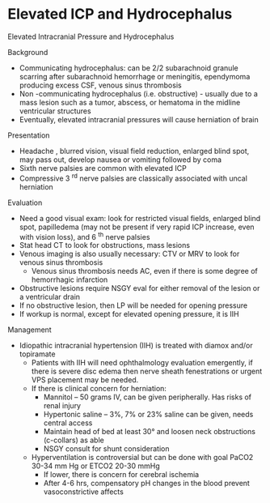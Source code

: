 # Elevated ICP and Hydrocephalus

Elevated Intracranial Pressure and Hydrocephalus

Background

-   Communicating hydrocephalus: can be 2/2 subarachnoid granule
    scarring after subarachnoid hemorrhage or meningitis, ependymoma
    producing excess CSF, venous sinus thrombosis
-   Non
    -communicating hydrocephalus (i.e. obstructive) - usually due to a
    mass lesion such as a tumor, abscess, or hematoma in the midline
    ventricular structures
-   Eventually, elevated intracranial pressures will cause herniation of
    brain

Presentation

-   Headache
    , blurred vision, visual field reduction, enlarged blind spot, may
    pass out, develop nausea or vomiting followed by coma
-   Sixth nerve palsies are common with elevated ICP
-   Compressive 3 <sup>rd</sup> nerve palsies are classically associated
    with uncal herniation

Evaluation

-   Need a good visual exam: look for restricted visual fields, enlarged
    blind spot, papilledema (may not be present if very rapid ICP
    increase, even with vision loss), and 6 <sup>th</sup> nerve palsies
-   Stat head CT to look for obstructions, mass lesions
-   Venous imaging is also usually necessary: CTV or MRV to look for
    venous sinus thrombosis
    -   Venous sinus thrombosis needs AC, even if there is some degree
        of hemorrhagic infarction
-   Obstructive lesions require NSGY eval for either removal of the
    lesion or a ventricular drain
-   If
    no
    obstructive lesion, then LP will be needed for opening pressure
-   If workup is normal, except for elevated opening pressure, it is IIH

Management

-   Idiopathic intracranial hypertension (IIH) is treated with diamox
    and/or topiramate
    -   Patients with IIH will need ophthalmology evaluation emergently,
        if there is severe disc edema then nerve sheath fenestrations or
        urgent VPS placement may be needed.
    -   If there is clinical concern for herniation:
        -   Mannitol – 50 grams IV, can be given peripherally. Has risks
            of renal injury
        -   Hypertonic saline – 3%, 7% or 23% saline can be given, needs
            central access
        -   Maintain
            head of bed at least 30° and loosen neck obstructions
            (c-collars) as able
        -   NSGY consult for shunt consideration
    -   Hyperventilation is controversial but can be done with goal
        PaCO2 30-34 mm Hg or ETCO2 20-30 mmHg
        -   If lower, there is concern for cerebral ischemia
        -   After 4-6 hrs, compensatory pH changes in the blood prevent
            vasoconstrictive affects
